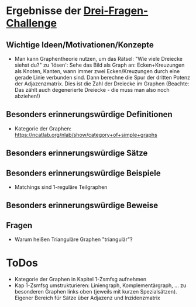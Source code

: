 ﻿<h1>Ergebnisse der <a href="http://math.stanford.edu/~vakil/threethings.html">Drei-Fragen-Challenge</a></h1>

<h2>Wichtige Ideen/Motivationen/Konzepte</h2>

* Man kann Graphentheorie nutzen, um das Rätsel: "Wie viele Dreiecke siehst du?" zu 'lösen': Sehe das Bild als Graph an: Ecken+Kreuzungen als Knoten, Kanten, wann immer zwei Ecken/Kreuzungen durch eine gerade Linie verbunden sind. Dann berechne die Spur der dritten Potenz der Adjazenzmatrix. Dies ist die Zahl der Dreiecke im Graphen (Beachte: Das zählt auch degenerierte Dreiecke - die muss man also noch abziehen!)
	

<h2>Besonders erinnerungswürdige Definitionen</h2>

* Kategorie der Graphen: https://ncatlab.org/nlab/show/category+of+simple+graphs


<h2>Besonders erinnerungswürdige Sätze</h2>


<h2>Besonders erinnerungswürdige Beispiele</h2>

* Matchings sind 1-reguläre Teilgraphen


<h2>Besonders erinnerungswürdige Beweise</h2>


<h2>Fragen</h2>

* Warum heißen Trianguläre Graphen "triangulär"?


<h1>ToDos</h1>

* Kategorie der Graphen in Kapitel 1-Zsmfsg aufnehmen
* Kap 1-Zsmfsg umstrukturieren: Liniengraph, Komplementärgraph, ... zu besonderen Graphen links oben (jeweils mit kurzen Spezialsätzen). Eigener Bereich für Sätze über Adjazenz und Inzidenzmatrix